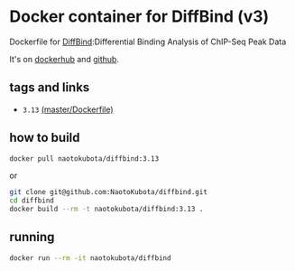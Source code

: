 # Docker container for DiffBind (v3)

Dockerfile for [DiffBind](http://bioconductor.org/packages/release/bioc/vignettes/DiffBind/inst/doc/DiffBind.pdf):Differential Binding Analysis of ChIP-Seq Peak Data

It's on [dockerhub](https://hub.docker.com/r/naotokubota/diffbind) and [github](https://github.com/NaotoKubota/diffbind).

## tags and links
- `3.13` [(master/Dockerfile)](https://github.com/NaotoKubota/diffbind/blob/master/Dockerfile)

## how to build

```sh
docker pull naotokubota/diffbind:3.13
```

or

```sh
git clone git@github.com:NaotoKubota/diffbind.git
cd diffbind
docker build --rm -t naotokubota/diffbind:3.13 .
```

## running

```sh
docker run --rm -it naotokubota/diffbind
```
